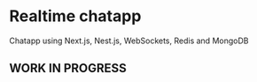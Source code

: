 # Realtime chatapp

Chatapp using Next.js, Nest.js, WebSockets, Redis and MongoDB

## WORK IN PROGRESS
